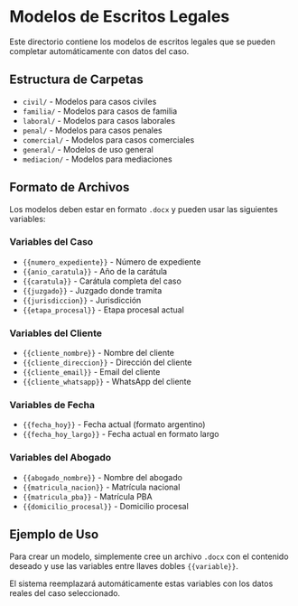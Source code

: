 # Modelos de Escritos Legales

Este directorio contiene los modelos de escritos legales que se pueden completar automáticamente con datos del caso.

## Estructura de Carpetas

- `civil/` - Modelos para casos civiles
- `familia/` - Modelos para casos de familia
- `laboral/` - Modelos para casos laborales
- `penal/` - Modelos para casos penales
- `comercial/` - Modelos para casos comerciales
- `general/` - Modelos de uso general
- `mediacion/` - Modelos para mediaciones

## Formato de Archivos

Los modelos deben estar en formato `.docx` y pueden usar las siguientes variables:

### Variables del Caso
- `{{numero_expediente}}` - Número de expediente
- `{{anio_caratula}}` - Año de la carátula
- `{{caratula}}` - Carátula completa del caso
- `{{juzgado}}` - Juzgado donde tramita
- `{{jurisdiccion}}` - Jurisdicción
- `{{etapa_procesal}}` - Etapa procesal actual

### Variables del Cliente
- `{{cliente_nombre}}` - Nombre del cliente
- `{{cliente_direccion}}` - Dirección del cliente
- `{{cliente_email}}` - Email del cliente
- `{{cliente_whatsapp}}` - WhatsApp del cliente

### Variables de Fecha
- `{{fecha_hoy}}` - Fecha actual (formato argentino)
- `{{fecha_hoy_largo}}` - Fecha actual en formato largo

### Variables del Abogado
- `{{abogado_nombre}}` - Nombre del abogado
- `{{matricula_nacion}}` - Matrícula nacional
- `{{matricula_pba}}` - Matrícula PBA
- `{{domicilio_procesal}}` - Domicilio procesal

## Ejemplo de Uso

Para crear un modelo, simplemente cree un archivo `.docx` con el contenido deseado y use las variables entre llaves dobles `{{variable}}`.

El sistema reemplazará automáticamente estas variables con los datos reales del caso seleccionado.
